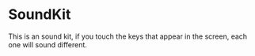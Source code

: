 # SoundKit

This is an sound kit, if you touch the keys that appear in the screen, each one will sound different.
